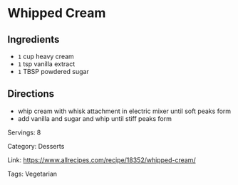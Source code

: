 # Whipped Cream

## Ingredients

- `1` cup heavy cream
- `1` tsp vanilla extract
- `1` TBSP powdered sugar

## Directions

- whip cream with whisk attachment in electric mixer until soft peaks form
- add vanilla and sugar and whip until stiff peaks form

Servings: 8

Category: Desserts

Link: https://www.allrecipes.com/recipe/18352/whipped-cream/

Tags: Vegetarian

